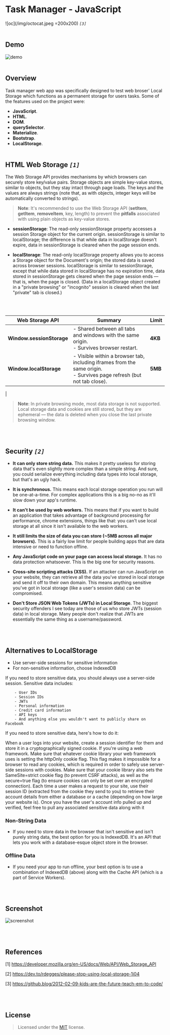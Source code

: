 # Task Manager - JavaScript

![oc](/img/octocat.jpeg =200x200)
*`[3]`* 
<br><br>
## Demo

![demo](/img/demo.gif)
<br><br>
## Overview

Task manager web app was specifically designed to test web broser' Local Storage which functions as a permanent storage for users tasks. Some of the features used on the project were:

- **JavaScript**.
- **HTML**.
- **DOM**.
- **querySelector**.
- **Materialize**.
- **Bootstrap**.
- **LocalStorage**.
<br><br>
## HTML Web Storage *`[1]`* 

The Web Storage API provides mechanisms by which browsers can securely store key/value pairs. Storage objects are simple key-value stores, similar to objects, but they stay intact through page loads. The keys and the values are always strings (note that, as with objects, integer keys will be automatically converted to strings). 

> **Note**: It's recommended to use the Web Storage API (**setItem**, **getItem**, **removeItem**, key, length) to prevent the **pitfalls** associated with using plain objects as key-value stores.

- **sessionStorage**: The read-only sessionStorage property accesses a session Storage object for the current origin. sessionStorage is similar to localStorage; the difference is that while data in localStorage doesn't expire, data in sessionStorage is cleared when the page session ends.

- **localStorage**: The read-only localStorage property allows you to access a Storage object for the Document's origin; the stored data is saved across browser sessions. localStorage is similar to sessionStorage, except that while data stored in localStorage has no expiration time, data stored in sessionStorage gets cleared when the page session ends — that is, when the page is closed. (Data in a localStorage object created in a "private browsing" or "incognito" session is cleared when the last "private" tab is closed.)

<br><br>

| Web Storage API                                   | Summary       | Limit       |
|--------------------------------------------|--------------------------|--------------------------|
| **Window.sessionStorage**                         | - Shared between all tabs and windows with the same origin. <br>- Survives browser restart. | **4KB** |
| **Window.localStorage**                 | - Visible within a browser tab, including iframes from the same origin. <br>- Survives page refresh (but not tab close).            | **5MB** |
| 


> **Note**: In private browsing mode, most data storage is not supported. Local storage data and cookies are still stored, but they are ephemeral — the data is deleted when you close the last private browsing window.

<br><br>
## Security *`[2]`*


- **It can only store string data.** This makes it pretty useless for storing data that's even slightly more complex than a simple string. And sure, you could serialize everything including data types into local storage, but that's an ugly hack.

- **It is synchronous.** This means each local storage operation you run will be one-at-a-time. For complex applications this is a big no-no as it'll slow down your app's runtime.

- **It can't be used by web workers.** This means that if you want to build an application that takes advantage of background processing for performance, chrome extensions, things like that: you can't use local storage at all since it isn't available to the web workers.

- **It still limits the size of data you can store (~5MB across all major browsers).** This is a fairly low limit for people building apps that are data intensive or need to function offline.

- **Any JavaScript code on your page can access local storage.** It has no data protection whatsoever. This is the big one for security reasons. 

- **Cross-site scripting attacks (XSS).** If an attacker can run JavaScript on your website, they can retrieve all the data you've stored in local storage and send it off to their own domain. This means anything sensitive you've got in local storage (like a user's session data) can be compromised.

- **Don't Store JSON Web Tokens (JWTs) in Local Storage**. The biggest security offenders I see today are those of us who store JWTs (session data) in local storage. Many people don't realize that JWTs are essentially the same thing as a username/password.

<br><br>
 ## Alternatives to LocalStorage

  - Use server-side sessions for sensitive information
  - For non-sensitive information, choose IndexedDB

If you need to store sensitive data, you should always use a server-side session. Sensitive data includes:

```
    - User IDs
    - Session IDs
    - JWTs
    - Personal information
    - Credit card information
    - API keys
    - And anything else you wouldn't want to publicly share on Facebook
```

If you need to store sensitive data, here's how to do it:

When a user logs into your website, create a session identifier for them and store it in a cryptographically signed cookie. If you're using a web framework. Make sure that whatever cookie library your web framework uses is setting the httpOnly cookie flag. This flag makes it impossible for a browser to read any cookies, which is required in order to safely use server-side sessions with cookies. Make sure that your cookie library also sets the SameSite=strict cookie flag (to prevent CSRF attacks), as well as the secure=true flag (to ensure cookies can only be set over an encrypted connection). Each time a user makes a request to your site, use their session ID (extracted from the cookie they send to you) to retrieve their account details from either a database or a cache (depending on how large your website is). Once you have the user's account info pulled up and verified, feel free to pull any associated sensitive data along with it

### Non-String Data 

- If you need to store data in the browser that isn't sensitive and isn't purely string data, the best option for you is IndexedDB. It's an API that lets you work with a database-esque object store in the browser.

### Offline Data 

- If you need your app to run offline, your best option is to use a combination of IndexedDB (above) along with the Cache API (which is a part of Service Workers).

<br><br>
## Screenshot

![screenshot](/img/screenshot.png)

<br><br>
## References

[1] <https://developer.mozilla.org/en-US/docs/Web/API/Web_Storage_API>

[2] <https://dev.to/rdegges/please-stop-using-local-storage-1i04>

[3] <https://github.blog/2012-02-09-kids-are-the-future-teach-em-to-code/>

<br><br>
## License

> Licensed under the [MIT](license) license.

